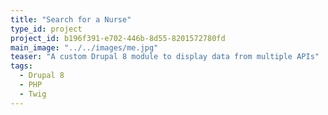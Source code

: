 ```yaml
---
title: "Search for a Nurse"
type_id: project
project_id: b196f391-e702-446b-8d55-8201572780fd
main_image: "../../images/me.jpg"
teaser: "A custom Drupal 8 module to display data from multiple APIs"
tags:
  - Drupal 8
  - PHP
  - Twig
---
```

